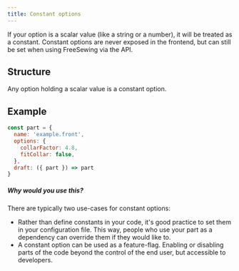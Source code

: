 ```yaml
---
title: Constant options
---
```


If your option is a scalar value (like a string or a number),
it will be treated as a constant. Constant options are never
exposed in the frontend, but can still be set when using FreeSewing
via the API.

## Structure

Any option holding a scalar value is a constant option.

## Example

```js
const part = {
  name: 'example.front',
  options: {
    collarFactor: 4.8,
    fitCollar: false,
  },
  draft: ({ part }) => part
}
```

<Tip>

##### Why would you use this?

There are typically two use-cases for constant options:

- Rather than define constants in your code, it's good practice to set
  them in your configuration file. This way, people who use your
  part as a dependency can override them if they would like to.
- A constant option can be used as a feature-flag. Enabling or disabling
  parts of the code beyond the control of the end user, but accessible to
  developers.

</Tip>
